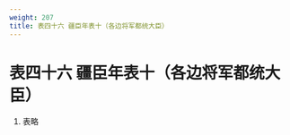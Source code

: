 ```yaml
---
weight: 207
title: 表四十六 疆臣年表十（各边将军都统大臣）
---
```


# 表四十六 疆臣年表十（各边将军都统大臣）

1. <span id="表四十六_疆臣年表十（各边将军都统大臣）-1"></span>
表略
